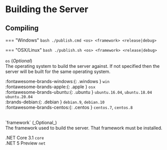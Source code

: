 # Building the Server

## Compiling

=== "Windows"
    ```bash
    ./publish.cmd <os> <framework> <release|debug>
    ```

=== "OSX/Linux"
    ```bash
    ./publish.sh <os> <framework> <release|debug>
    ```
<br><br>
`os` (_Optional_)<br>
The operating system to build the server against. If not specified then the server will be built for the same operating system.

:fontawesome-brands-windows:{: .windows } `win`<br>
:fontawesome-brands-apple:{: .apple } `osx`<br>
:fontawesome-brands-ubuntu:{: .ubuntu } `ubuntu.16.04`, `ubuntu.18.04` `ubuntu.20.04`<br>
:brands-debian:{: .debian } `debian.9`, `debian.10`<br>
:fontawesome-brands-centos:{: .centos } `centos.7`, `centos.8`<br>

<br>
`framework` (_Optional_)<br>
The framework used to build the server. That framework must be installed.

.NET Core 3.1 `core`<br>
.NET 5 Preview `net`
